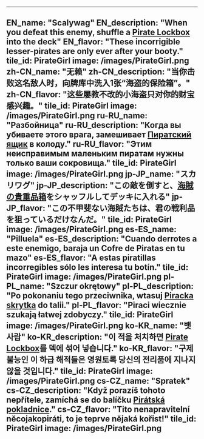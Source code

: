 ---

EN_name: "Scalywag"
EN_description: "When you defeat this enemy, shuffle a <a href = '../en/items#PirateLockbox'>Pirate Lockbox</a> into the deck"
EN_flavor: "These incorrigible lesser-pirates are only ever after your booty."
tile_id: PirateGirl
image: /images/PirateGirl.png
zh-CN_name: "无赖"
zh-CN_description: "当你击败这名敌人时，向牌库中洗入1张“海盗的保险箱”。"
zh-CN_flavor: "这些屡教不改的小海盗只对你的财宝感兴趣。"
tile_id: PirateGirl
image: /images/PirateGirl.png
ru-RU_name: "Разбойница"
ru-RU_description: "Когда вы убиваете этого врага, замешивает <a href = '../ru_ru/items#PirateLockbox'>Пиратский ящик</a> в колоду."
ru-RU_flavor: "Этим неисправимым маленьким пиратам нужны только ваши сокровища."
tile_id: PirateGirl
image: /images/PirateGirl.png
jp-JP_name: "スカリワグ"
jp-JP_description: "この敵を倒すと、<a href = '../jp_jp/items#PirateLockbox'>海賊の貴重品箱</a>をシャッフルしてデッキに入れる"
jp-JP_flavor: "この不甲斐ない海賊たちは、君の戦利品を狙っているだけなんだ。"
tile_id: PirateGirl
image: /images/PirateGirl.png
es-ES_name: "Pilluela"
es-ES_description: "Cuando derrotes a este enemigo, baraja un Cofre de Piratas en tu mazo"
es-ES_flavor: "A estas piratillas incorregibles sólo les interesa tu botín."
tile_id: PirateGirl
image: /images/PirateGirl.png
pl-PL_name: "Szczur okrętowy"
pl-PL_description: "Po pokonaniu tego przeciwnika, wtasuj <a href = '../pl_pl/items#PirateLockbox'>Piracka skrytka</a> do talii."
pl-PL_flavor: "Piraci wiecznie szukają łatwej zdobyczy."
tile_id: PirateGirl
image: /images/PirateGirl.png
ko-KR_name: "뱃사람"
ko-KR_description: "이 적을 처치하면 <a href = '../ko_kr/items#PirateLockbox'>Pirate Lockbox</a>를 덱에 섞어 넣습니다."
ko-KR_flavor: "구제불능인 이 하급 해적들은 영원토록 당신의 전리품에 지나지 않을 것입니다."
tile_id: PirateGirl
image: /images/PirateGirl.png
cs-CZ_name: "Spratek"
cs-CZ_description: "Když porazíš tohoto nepřítele, zamíchá se do balíčku <a href = '../cs_cz/items#PirateLockbox'>Pirátská pokladnice</a>."
cs-CZ_flavor: "Tito nenapravitelní něcojakopiráti, to je teprve nějaká kořist!"
tile_id: PirateGirl
image: /images/PirateGirl.png
---
